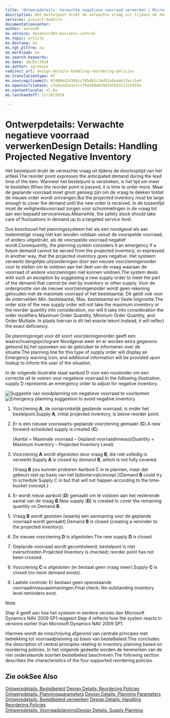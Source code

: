 ```yaml
---
title: 'Ontwerpdetails: Verwachte negatieve voorraad verwerken | Microsoft Docs'
description: Het bestelpunt drukt de verwachte vraag uit tijdens de doorlooptijd van het artikel. Wanneer het bestelpunt is verstreken, is het tijd om meer te bestellen. Maar de geplande voorraad moet groot genoeg zijn om de vraag te dekken totdat de nieuwe order wordt ontvangen. In de tussentijd moet de veiligheidsvoorraad zorgen voor schommelingen in de vraag tot aan een bepaald serviceniveau.
services: project-madeira
documentationcenter: 
author: SorenGP
ms.service: dynamics365-business-central
ms.topic: article
ms.devlang: na
ms.tgt_pltfrm: na
ms.workload: na
ms.search.keywords: 
ms.date: 10/01/2018
ms.author: sgroespe
redirect_url: design-details-handling-reordering-policies
ms.translationtype: HT
ms.sourcegitcommit: 67400e424305cc705db5c1bd52a8e4de17ecc5a9
ms.openlocfilehash: cfedced3a1e7ccf94294ebd36f4fb5311fd1933e
ms.contentlocale: nl-be
ms.lasthandoff: 11/20/2018

---
```

# <a name="design-details-handling-projected-negative-inventory"></a><span data-ttu-id="06b52-106">Ontwerpdetails: Verwachte negatieve voorraad verwerken</span><span class="sxs-lookup"><span data-stu-id="06b52-106">Design Details: Handling Projected Negative Inventory</span></span>
<span data-ttu-id="06b52-107">Het bestelpunt drukt de verwachte vraag uit tijdens de doorlooptijd van het artikel.</span><span class="sxs-lookup"><span data-stu-id="06b52-107">The reorder point expresses the anticipated demand during the lead time of the item.</span></span> <span data-ttu-id="06b52-108">Wanneer het bestelpunt is verstreken, is het tijd om meer te bestellen.</span><span class="sxs-lookup"><span data-stu-id="06b52-108">When the reorder point is passed, it is time to order more.</span></span> <span data-ttu-id="06b52-109">Maar de geplande voorraad moet groot genoeg zijn om de vraag te dekken totdat de nieuwe order wordt ontvangen.</span><span class="sxs-lookup"><span data-stu-id="06b52-109">But the projected inventory must be large enough to cover the demand until the new order is received.</span></span> <span data-ttu-id="06b52-110">In de tussentijd moet de veiligheidsvoorraad zorgen voor schommelingen in de vraag tot aan een bepaald serviceniveau.</span><span class="sxs-lookup"><span data-stu-id="06b52-110">Meanwhile, the safety stock should take care of fluctuations in demand up to a targeted service level.</span></span>  

 <span data-ttu-id="06b52-111">Dus beschouwt het planningssysteem het als een noodgeval als aan toekomstige vraag niet kan worden voldaan vanuit de voorspelde voorraad, of anders uitgedrukt, als de voorspelde voorraad negatief wordt.</span><span class="sxs-lookup"><span data-stu-id="06b52-111">Consequently, the planning system considers it an emergency if a future demand cannot be served from the projected inventory, or expressed in another way, that the projected inventory goes negative.</span></span> <span data-ttu-id="06b52-112">Het systeem verwerkt dergelijke uitzonderingen door een nieuwe voorzieningenorder voor te stellen om te voldoen aan het deel van de vraag waaraan de voorraad of andere voorzieningen niet kunnen voldoen.</span><span class="sxs-lookup"><span data-stu-id="06b52-112">The system deals with such an exception by suggesting a new supply order to meet the part of the demand that cannot be met by inventory or other supply.</span></span> <span data-ttu-id="06b52-113">Voor de ordergrootte van de nieuwe voorzieningenorder wordt geen rekening gehouden met de maximale voorraad of het bestelaantal. Dit geldt ook voor de ordervelden Min. bestelaantal, Max. bestelaantal en Vaste lotgrootte.</span><span class="sxs-lookup"><span data-stu-id="06b52-113">The order size of the new supply order will not take the maximum inventory or the reorder quantity into consideration, nor will it take into consideration the order modifiers Maximum Order Quantity, Minimum Order Quantity, and Order Multiple.</span></span> <span data-ttu-id="06b52-114">In plaats hiervan is dit het exacte tekort.</span><span class="sxs-lookup"><span data-stu-id="06b52-114">Instead, it will reflect the exact deficiency.</span></span>  

 <span data-ttu-id="06b52-115">De planningsregel voor dit soort voorzieningenorder geeft een waarschuwingspictogram Noodgeval weer en er worden extra gegevens getoond bij het opzoeken om de gebruiker te informeren over de situatie.</span><span class="sxs-lookup"><span data-stu-id="06b52-115">The planning line for this type of supply order will display an Emergency warning icon, and additional information will be provided upon lookup to inform the user of the situation.</span></span>  

 <span data-ttu-id="06b52-116">In de volgende illustratie staat aanbod D voor een noodorder om een correctie uit te voeren voor negatieve voorraad.</span><span class="sxs-lookup"><span data-stu-id="06b52-116">In the following illustration, supply D represents an emergency order to adjust for negative inventory.</span></span>  

 <span data-ttu-id="06b52-117">![Suggestie van noodplanning om negatieve voorraad te voorkomen](media/nav_app_supply_planning_2_negative_inventory.png "Suggestie van noodplanning om negatieve voorraad te voorkomen")</span><span class="sxs-lookup"><span data-stu-id="06b52-117">![Emergency planning suggestion to avoid negative inventory](media/nav_app_supply_planning_2_negative_inventory.png "Emergency planning suggestion to avoid negative inventory")</span></span>  

1.  <span data-ttu-id="06b52-118">Voorziening **A**, de oorspronkelijk geplande voorraad, is onder het bestelpunt.</span><span class="sxs-lookup"><span data-stu-id="06b52-118">Supply **A**, initial projected inventory, is below reorder point.</span></span>  
2.  <span data-ttu-id="06b52-119">Er is een nieuwe voorwaarts-geplande voorziening gemaakt (**C**).</span><span class="sxs-lookup"><span data-stu-id="06b52-119">A new forward-scheduled supply is created (**C**).</span></span>  

     <span data-ttu-id="06b52-120">(Aantal = Maximale voorraad – Gepland voorraadniveau)</span><span class="sxs-lookup"><span data-stu-id="06b52-120">(Quantity = Maximum Inventory – Projected Inventory Level)</span></span>  
3.  <span data-ttu-id="06b52-121">Voorziening **A** wordt afgesloten door vraag **B**, die niet volledig is verwerkt.</span><span class="sxs-lookup"><span data-stu-id="06b52-121">Supply **A** is closed by demand **B**, which is not fully covered.</span></span>  

     <span data-ttu-id="06b52-122">(Vraag **B** zou kunnen proberen Aanbod C in te plannen, maar dat gebeurt niet op basis van het tijdsintervalconcept.)</span><span class="sxs-lookup"><span data-stu-id="06b52-122">(Demand **B** could try to schedule Supply C in but that will not happen according to the time-bucket concept.)</span></span>  
4.  <span data-ttu-id="06b52-123">Er wordt nieuw aanbod (**D**) gemaakt om te voldoen aan het resterende aantal van de vraag **B**.</span><span class="sxs-lookup"><span data-stu-id="06b52-123">New supply (**D**) is created to cover the remaining quantity on Demand **B**.</span></span>  
5.  <span data-ttu-id="06b52-124">Vraag **B** wordt gesloten (waarbij een aanmaning voor de geplande voorraad wordt gemaakt).</span><span class="sxs-lookup"><span data-stu-id="06b52-124">Demand **B** is closed (creating a reminder to the projected inventory).</span></span>  
6.  <span data-ttu-id="06b52-125">De nieuwe voorziening **D** is afgesloten.</span><span class="sxs-lookup"><span data-stu-id="06b52-125">The new supply **D** is closed.</span></span>  
7.  <span data-ttu-id="06b52-126">Geplande voorraad wordt gecontroleerd; bestelpunt is niet overschreden.</span><span class="sxs-lookup"><span data-stu-id="06b52-126">Projected Inventory is checked; reorder point has not been crossed.</span></span>  
8.  <span data-ttu-id="06b52-127">Voorziening **C** is afgesloten (er bestaat geen vraag meer).</span><span class="sxs-lookup"><span data-stu-id="06b52-127">Supply **C** is closed (no more demand exists).</span></span>  
9. <span data-ttu-id="06b52-128">Laatste controle: Er bestaan geen openstaande voorraadniveauaanmaningen.</span><span class="sxs-lookup"><span data-stu-id="06b52-128">Final check: No outstanding inventory level reminders exist.</span></span>  

> [!NOTE]  
>  <span data-ttu-id="06b52-129">Stap 4 geeft aan hoe het systeem in eerdere versies dan Microsoft Dynamics NAV 2009 SP1 reageert.</span><span class="sxs-lookup"><span data-stu-id="06b52-129">Step 4 reflects how the system reacts in versions earlier than Microsoft Dynamics NAV 2009 SP1.</span></span>  

 <span data-ttu-id="06b52-130">Hiermee wordt de omschrijving afgerond van centrale principes met betrekking tot voorraadplanning op basis van bestelbeleid.</span><span class="sxs-lookup"><span data-stu-id="06b52-130">This concludes the description of central principles relating to inventory planning based on reordering policies.</span></span> <span data-ttu-id="06b52-131">In het volgende gedeelte worden de kenmerken van de vier ondersteunde soorten bestelbeleid beschreven.</span><span class="sxs-lookup"><span data-stu-id="06b52-131">The following section describes the characteristics of the four supported reordering policies.</span></span>  

## <a name="see-also"></a><span data-ttu-id="06b52-132">Zie ook</span><span class="sxs-lookup"><span data-stu-id="06b52-132">See Also</span></span>  
 <span data-ttu-id="06b52-133">[Ontwerpdetails: Bestelbeleid](design-details-reordering-policies.md) </span><span class="sxs-lookup"><span data-stu-id="06b52-133">[Design Details: Reordering Policies](design-details-reordering-policies.md) </span></span>  
 <span data-ttu-id="06b52-134">[Ontwerpdetails: Planningsparameters](design-details-planning-parameters.md) </span><span class="sxs-lookup"><span data-stu-id="06b52-134">[Design Details: Planning Parameters](design-details-planning-parameters.md) </span></span>  
 <span data-ttu-id="06b52-135">[Ontwerpdetails: Bestelbeleid verwerken](design-details-handling-reordering-policies.md) </span><span class="sxs-lookup"><span data-stu-id="06b52-135">[Design Details: Handling Reordering Policies](design-details-handling-reordering-policies.md) </span></span>  
 [<span data-ttu-id="06b52-136">Ontwerpdetails: Voorraadplanning</span><span class="sxs-lookup"><span data-stu-id="06b52-136">Design Details: Supply Planning</span></span>](design-details-supply-planning.md)

